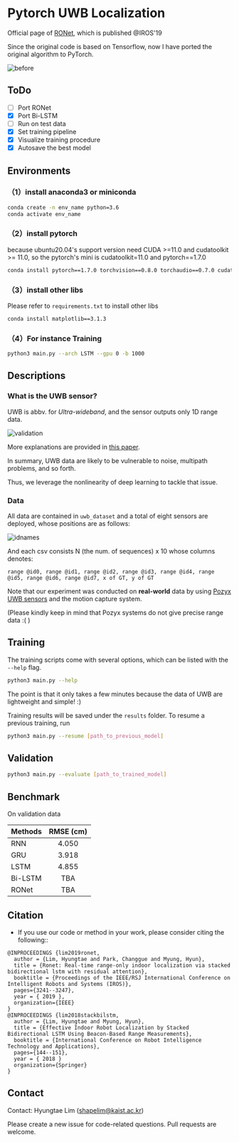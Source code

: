 # Pytorch UWB Localization 

Official page of [RONet](https://ieeexplore.ieee.org/abstract/document/8968551), which is published @IROS'19

Since the original code is based on Tensorflow, now I have ported the original algorithm to PyTorch.

![before](/materials/test.gif)


## ToDo
- [ ] Port RONet
- [x] Port Bi-LSTM
- [ ] Run on test data
- [x] Set training pipeline
- [x] Visualize training procedure
- [x] Autosave the best model

## Environments
### （1）install anaconda3 or miniconda
```bash
conda create -n env_name python=3.6
conda activate env_name
```
### （2）install pytorch
because ubuntu20.04's support version need CUDA >=11.0 and cudatoolkit >= 11.0, so the pytorch's mini is cudatoolkit=11.0 and pytorch==1.7.0
```bash
conda install pytorch==1.7.0 torchvision==0.8.0 torchaudio==0.7.0 cudatoolkit=11.0 -c pytorch
```
### （3）install other libs
Please refer to `requirements.txt` to install other libs
```bash
conda install matplotlib==3.1.3
```

### （4）For instance Training
```bash
python3 main.py --arch LSTM --gpu 0 -b 1000
```

## Descriptions

### What is the UWB sensor?

UWB is abbv. for *Ultra-wideband*, and the sensor outputs only 1D range data.

![validation](/materials/validation.png)

More explanations are provided in [this paper](https://ieeexplore.ieee.org/abstract/document/8768568).

In summary, UWB data are likely to be vulnerable to noise, multipath problems, and so forth.

Thus, we leverage the nonlinearity of deep learning to tackle that issue.

### Data

All data are contained in `uwb_dataset` and a total of eight sensors are deployed, whose positions are as follows:

![idnames](/materials/id_names.png)

And each csv consists N (the num. of sequences) x 10 whose columns denotes:

`range @id0, range @id1, range @id2, range @id3, range @id4, range @id5, range @id6, range @id7, x of GT, y of GT`

Note that our experiment was conducted on **real-world** data by using [Pozyx UWB sensors](https://www.pozyx.io/?ppc_keyword=pozyx&gclid=CjwKCAiAm-2BBhANEiwAe7eyFHFbVb7B_eub3dTe9oIUqgN1XI6c9O4N8aOj6L24fZyAHMKQLRahQxoCqdgQAvD_BwE) and the motion capture system.

(Please kindly keep in mind that Pozyx systems do not give precise range data :(  )


## Training

The training scripts come with several options, which can be listed with the `--help` flag. 
```bash
python3 main.py --help
```

The point is that it only takes a few minutes because the data of UWB are lightweight and simple! :)

Training results will be saved under the `results` folder. To resume a previous training, run
```bash
python3 main.py --resume [path_to_previous_model]
```

## Validation

```bash
python3 main.py --evaluate [path_to_trained_model]
```


## Benchmark

On validation data

| Methods   |  RMSE (cm) |
|-----------|:----------:|
| RNN       |    4.050   |
| GRU       |    3.918   |
| LSTM      |    4.855   |
| Bi-LSTM   |     TBA    |
| RONet     |     TBA    |


## Citation


- If you use our code or method in your work, please consider citing the following::

```
@INPROCEEDINGS {lim2019ronet,
  author = {Lim, Hyungtae and Park, Changgue and Myung, Hyun},
  title = {Ronet: Real-time range-only indoor localization via stacked bidirectional lstm with residual attention},
  booktitle = {Proceedings of the IEEE/RSJ International Conference on Intelligent Robots and Systems (IROS)},
  pages={3241--3247},
  year = { 2019 },
  organization={IEEE}
}
@INPROCEEDINGS {lim2018stackbilstm,
  author = {Lim, Hyungtae and Myung, Hyun},
  title = {Effective Indoor Robot Localization by Stacked Bidirectional LSTM Using Beacon-Based Range Measurements},
  booktitle = {International Conference on Robot Intelligence Technology and Applications},
  pages={144--151},
  year = { 2018 }
  organization={Springer}
}

```

## Contact

Contact: Hyungtae Lim (shapelim@kaist.ac.kr)

Please create a new issue for code-related questions. Pull requests are welcome.
